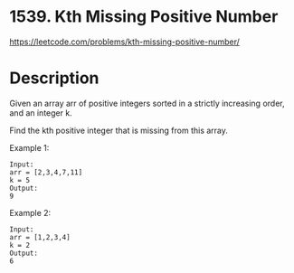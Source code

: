 # 1539. Kth Missing Positive Number

https://leetcode.com/problems/kth-missing-positive-number/

# Description

Given an array arr of positive integers sorted in a strictly increasing order, and an integer k.

Find the kth positive integer that is missing from this array.

Example 1:

```
Input:
arr = [2,3,4,7,11]
k = 5
Output:
9
```

Example 2:

```
Input:
arr = [1,2,3,4]
k = 2
Output:
6
```

